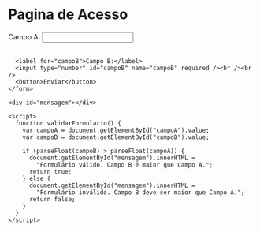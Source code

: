 <!DOCTYPE html>
<html>
  <head>
    <title>Formulário Numérico</title>
    <link rel="stylesheet" href="./main.css" />
  </head>
  <body>
    <h1>Pagina de Acesso</h1>
    <form onsubmit="return validarFormulario()">
      <label for="campoA">Campo A:</label>
      <input type="number" id="campoA" name="campoA" required /><br /><br />

      <label for="campoB">Campo B:</label>
      <input type="number" id="campoB" name="campoB" required /><br /><br />
      <button>Enviar</button>
    </form>

    <div id="mensagem"></div>

    <script>
      function validarFormulario() {
        var campoA = document.getElementById("campoA").value;
        var campoB = document.getElementById("campoB").value;

        if (parseFloat(campoB) > parseFloat(campoA)) {
          document.getElementById("mensagem").innerHTML =
            "Formulário válido. Campo B é maior que Campo A.";
          return true;
        } else {
          document.getElementById("mensagem").innerHTML =
            "Formulário inválido. Campo B deve ser maior que Campo A.";
          return false;
        }
      }
    </script>
  </body>
</html>

